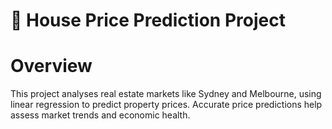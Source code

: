 # 🏡 House Price Prediction Project
# Overview
This project analyses real estate markets like Sydney and Melbourne, using linear regression to predict property prices. Accurate price predictions help assess market trends and economic health.
